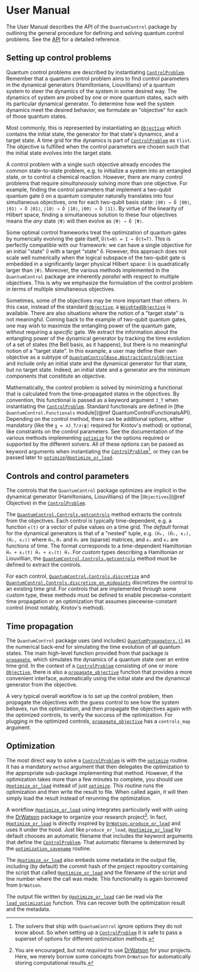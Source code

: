 # User Manual

The User Manual describes the API of the `QuantumControl` package by outlining the general procedure for defining and solving quantum control problems. See the [API](@ref) for a detailed reference.

## Setting up control problems

Quantum control problems are described by instantiating [`ControlProblem`](@ref). Remember that a quantum control problem aims to find control parameters in the dynamical generators (Hamiltonians, Liouvillians) of a quantum system to steer the dynamics of the system in some desired way. The dynamics of system are probed by one or more quantum states, each with its particular dynamical generator. To determine how well the system dynamics meet the desired behavior, we formulate an "objective" for each of those quantum states.

Most commonly, this is represented by instantiating an [`Objective`](@ref) which contains the initial state, the generator for that state's dynamics, and a target state. A time grid for the dynamics is part of [`ControlProblem`](@ref) as `tlist`. The objective is fulfilled when the control parameters are chosen such that the initial state evolves into the target state.

A control problem with a single such objective already encodes the common state-to-state problem, e.g. to initialize a system into an entangled state, or to control a chemical reaction. However, there are many control problems that require *simultaneously* solving more than one objective. For example, finding the control parameters that implement a two-qubit quantum gate ``Ô`` on a quantum computer naturally translates into four simultaneous objectives, one for each two-qubit basis state: ``|00⟩ → Ô |00⟩``, ``|01⟩ → Ô |01⟩``, ``|10⟩ → Ô |10⟩``, ``|00⟩ → Ô |11⟩``. By virtue of the linearity of Hilbert space, finding a simultaneous solution to these four objectives means the *any* state ``|Ψ⟩`` will then evolve as ``|Ψ⟩ → Ô |Ψ⟩``.

Some optimal control frameworks treat the optimization of quantum gates by numerically evolving the gate itself, ``Û(t=0) = I → Ô(t=T)``. This is perfectly compatible with our framework: we can have a single objective for an initial "state" ``Û`` with a target "state" ``Ô``. However, this approach does not scale well numerically when the logical subspace of the two-qubit gate is embedded in a significantly larger physical Hilbert space: ``Û`` is quadratically larger than ``|Ψ⟩``. Moreover, the various methods implemented in the `QuantumControl` package are inherently *parallel* with respect to multiple objectives. This is why we emphasize the formulation of the control problem in terms of multiple simultaneous objectives.

Sometimes, some of the objectives may be more important than others. In this case, instead of the standard [`Objective`](@ref), a [`WeightedObjective`](@ref) is available. There are also situations where the notion of a "target state" is not meaningful. Coming back to the example of two-qubit quantum gates, one may wish to maximize the entangling power of the quantum gate, without requiring a *specific* gate. We extract the information about the entangling power of the dynamical generator by tracking the time evolution of a set of states (the Bell basis, as it happens), but there is no meaningful notion of a "target state". In this example, a user may define their own objective as a subtype of [`QuantumControlBase.AbstractControlObjective`](@ref) and include only an initial state and the dynamical generator for that state, but no target state. Indeed, an initial state and a generator are the minimum components that constitute an objective.

Mathematically, the control problem is solved by minimizing a functional that is calculated from the time-propagated states in the objectives. By convention, this functional is passed as a keyword argument `J_T` when instantiating the [`ControlProblem`](@ref). Standard functionals are defined in [the `QuantumControl.Functionals` module](@ref QuantumControlFunctionalsAPI). Depending on the control method, there can be additional options, either mandatory (like the ``χ = ∂J_T/∂⟨ϕ|`` required for Krotov's method) or optional, like constraints on the control parameters. See the documentation of the various methods implementing [`optimize`](@ref) for the options required or supported by the different solvers. All of these options can be passed as keyword arguments when instantiating the [`ControlProblem`](@ref)[^1], or they can be passed later to [`optimize`](@ref)/[`@optimize_or_load`](@ref).

[^1]: The solvers that ship with `QuantumControl` ignore options they do not know about. So when setting up a [`ControlProblem`](@ref) it is safe to pass a superset of options for different optimization methods.


## Controls and control parameters

The controls that the `QuantumControl` package optimizes are implicit in the dynamical generator (Hamiltonians, Liouvillians) of the [`Objectives`](@ref Objective) in the [`ControlProblem`](@ref).

The [`QuantumControl.Controls.getcontrols`](@ref) method extracts the controls from the objectives. Each control is typically time-dependent, e.g. a function ``ϵ(t)`` or a vector of pulse values on a time grid. The *default* format for the dynamical generators is that of a "nested" tuple, e.g. `(Ĥ₀, (Ĥ₁, ϵ₁), (Ĥ₂, ϵ₂))` where `Ĥ₀`, `Ĥ₁` and `Ĥ₂` are (sparse) matrices, and `ϵ₁` and `ϵ₂` are functions of time. The format corresponds to a time-dependent Hamiltonian ``Ĥ₀ + ϵ₁(t) Ĥ₁ + ϵ₂(t) Ĥ₂``.  For *custom* types describing a Hamiltonian or Liouvillian, the [`QuantumControl.Controls.getcontrols`](@ref) method must be defined to extract the controls.

For each control, [`QuantumControl.Controls.discretize`](@ref) and [`QuantumControl.Controls.discretize_on_midpoints`](@ref) discretizes the control to an existing time grid. For controls that are implemented through some custom type, these methods must be defined to enable piecewise-constant time propagation or an optimization that assumes piecewise-constant control (most notably, Krotov's method).

## Time propagation

The `QuantumControl` package uses (and includes) [`QuantumPropagators.jl`](https://github.com/JuliaQuantumControl/QuantumPropagators.jl) as the numerical back-end for simulating the time evolution of all quantum states. The main high-level function provided from that package is [`propagate`](@ref), which simulates the dynamics of a quantum state over an entire time grid. In the context of a [`ControlProblem`](@ref) consisting of one or more [`Objective`](@ref), there is also a [`propagate_objective`](@ref) function that provides a more convenient interface, automatically using the initial state and the dynamical generator from the objective.

A very typical overall workflow is to set up the control problem, then propagate the objectives with the guess control to see how the system behaves, run the optimization, and then propagate the objectives again with the optimized controls, to verify the success of the optimization. For plugging in the optimized controls, [`propagate_objective`](@ref) has a `controls_map` argument.


## Optimization

The most direct way to solve a [`ControlProblem`](@ref) is with the [`optimize`](@ref) routine. It has a mandatory `method` argument that then delegates the optimization to the appropriate sub-package implementing that method. However, if the optimization takes more than a few minutes to complete, you should use [`@optimize_or_load`](@ref) instead of just [`optimize`](@ref). This routine runs the optimization and then write the result to file. When called again, it will then simply load the result instead of rerunning the optimization.

A workflow [`@optimize_or_load`](@ref) using integrates particularly well with using the [DrWatson](https://juliadynamics.github.io/DrWatson.jl/stable/) package to organize your research project[^2]. In fact, [`@optimize_or_load`](@ref) is directly inspired by [`DrWatson.produce_or_load`](https://juliadynamics.github.io/DrWatson.jl/stable/save/#Produce-or-Load-1) and uses it under the hood. Just like `produce_or_load`, [`@optimize_or_load`](@ref) by default chooses an automatic filename that includes the keyword arguments that define the [`ControlProblem`](@ref). That automatic filename is determined by the [`optimization_savename`](@ref) routine.

[^2]: You are encouraged, but not *required* to use [DrWatson](https://juliadynamics.github.io/DrWatson.jl/stable/) for your projects. Here, we merely borrow some concepts from `DrWatson` for automatically storing computational results.

The [`@optimize_or_load`](@ref) also embeds some metadata in the output file, including (by default) the commit hash of the project repository containing the script that called [`@optimize_or_load`](@ref) and the filename of the script and line number where the call was made. This functionality is again borrowed from `DrWatson`.

The output file written by [`@optimize_or_load`](@ref) can be read via the [`load_optimization`](@ref) function. This can recover both the optimization result and the metadata.
